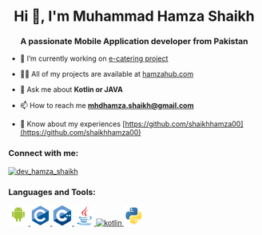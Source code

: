 <h1 align="center">Hi 👋, I'm Muhammad Hamza Shaikh</h1>
<h3 align="center">A passionate Mobile Application developer from Pakistan</h3>

- 🔭 I’m currently working on [e-catering project](https://github.com/shaikhhamza00/Rf-Project)

- 👨‍💻 All of my projects are available at [hamzahub.com](hamzahub.com)

- 💬 Ask me about **Kotlin or JAVA**

- 📫 How to reach me **mhdhamza.shaikh@gmail.com**

- 📄 Know about my experiences [https://github.com/shaikhhamza00](https://github.com/shaikhhamza00)

<h3 align="left">Connect with me:</h3>
<p align="left">
<a href="https://www.leetcode.com/dev_hamza_shaikh" target="blank"><img align="center" src="https://raw.githubusercontent.com/rahuldkjain/github-profile-readme-generator/master/src/images/icons/Social/leet-code.svg" alt="dev_hamza_shaikh" height="30" width="40" /></a>
</p>

<h3 align="left">Languages and Tools:</h3>
<p align="left"> <a href="https://developer.android.com" target="_blank" rel="noreferrer"> <img src="https://raw.githubusercontent.com/devicons/devicon/master/icons/android/android-original-wordmark.svg" alt="android" width="40" height="40"/> </a> <a href="https://www.cprogramming.com/" target="_blank" rel="noreferrer"> <img src="https://raw.githubusercontent.com/devicons/devicon/master/icons/c/c-original.svg" alt="c" width="40" height="40"/> </a> <a href="https://www.w3schools.com/cpp/" target="_blank" rel="noreferrer"> <img src="https://raw.githubusercontent.com/devicons/devicon/master/icons/cplusplus/cplusplus-original.svg" alt="cplusplus" width="40" height="40"/> </a> <a href="https://www.java.com" target="_blank" rel="noreferrer"> <img src="https://raw.githubusercontent.com/devicons/devicon/master/icons/java/java-original.svg" alt="java" width="40" height="40"/> </a> <a href="https://kotlinlang.org" target="_blank" rel="noreferrer"> <img src="https://www.vectorlogo.zone/logos/kotlinlang/kotlinlang-icon.svg" alt="kotlin" width="40" height="40"/> </a> <a href="https://www.python.org" target="_blank" rel="noreferrer"> <img src="https://raw.githubusercontent.com/devicons/devicon/master/icons/python/python-original.svg" alt="python" width="40" height="40"/> </a> </p>
